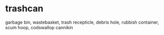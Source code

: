 # trashcan
garbage bin, wastebasket, trash recepticle, debris hole, rubbish container, scum hoop, codswallop cannikin

